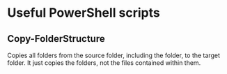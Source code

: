 # Useful PowerShell scripts

## Copy-FolderStructure
Copies all folders from the source folder, including 
the folder, to the target folder. It just copies the 
folders, not the files contained within them.